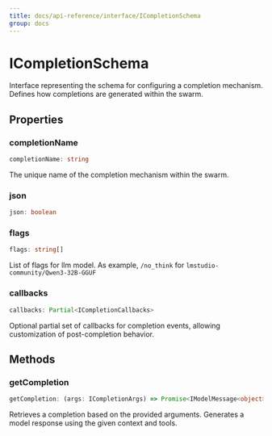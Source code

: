 ```yaml
---
title: docs/api-reference/interface/ICompletionSchema
group: docs
---
```


# ICompletionSchema

Interface representing the schema for configuring a completion mechanism.
Defines how completions are generated within the swarm.

## Properties

### completionName

```ts
completionName: string
```

The unique name of the completion mechanism within the swarm.

### json

```ts
json: boolean
```

### flags

```ts
flags: string[]
```

List of flags for llm model. As example, `/no_think` for `lmstudio-community/Qwen3-32B-GGUF`

### callbacks

```ts
callbacks: Partial<ICompletionCallbacks>
```

Optional partial set of callbacks for completion events, allowing customization of post-completion behavior.

## Methods

### getCompletion

```ts
getCompletion: (args: ICompletionArgs) => Promise<IModelMessage<object> | IOutlineMessage>
```

Retrieves a completion based on the provided arguments.
Generates a model response using the given context and tools.
